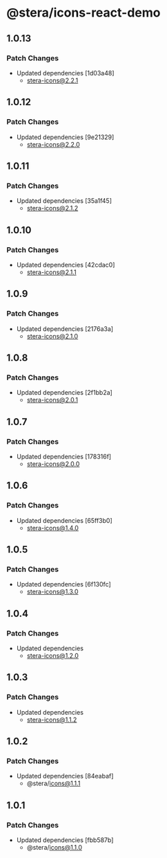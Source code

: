 # @stera/icons-react-demo

## 1.0.13

### Patch Changes

- Updated dependencies [1d03a48]
  - stera-icons@2.2.1

## 1.0.12

### Patch Changes

- Updated dependencies [9e21329]
  - stera-icons@2.2.0

## 1.0.11

### Patch Changes

- Updated dependencies [35a1f45]
  - stera-icons@2.1.2

## 1.0.10

### Patch Changes

- Updated dependencies [42cdac0]
  - stera-icons@2.1.1

## 1.0.9

### Patch Changes

- Updated dependencies [2176a3a]
  - stera-icons@2.1.0

## 1.0.8

### Patch Changes

- Updated dependencies [2f1bb2a]
  - stera-icons@2.0.1

## 1.0.7

### Patch Changes

- Updated dependencies [178316f]
  - stera-icons@2.0.0

## 1.0.6

### Patch Changes

- Updated dependencies [65ff3b0]
  - stera-icons@1.4.0

## 1.0.5

### Patch Changes

- Updated dependencies [6f130fc]
  - stera-icons@1.3.0

## 1.0.4

### Patch Changes

- Updated dependencies
  - stera-icons@1.2.0

## 1.0.3

### Patch Changes

- Updated dependencies
  - stera-icons@1.1.2

## 1.0.2

### Patch Changes

- Updated dependencies [84eabaf]
  - @stera/icons@1.1.1

## 1.0.1

### Patch Changes

- Updated dependencies [fbb587b]
  - @stera/icons@1.1.0
